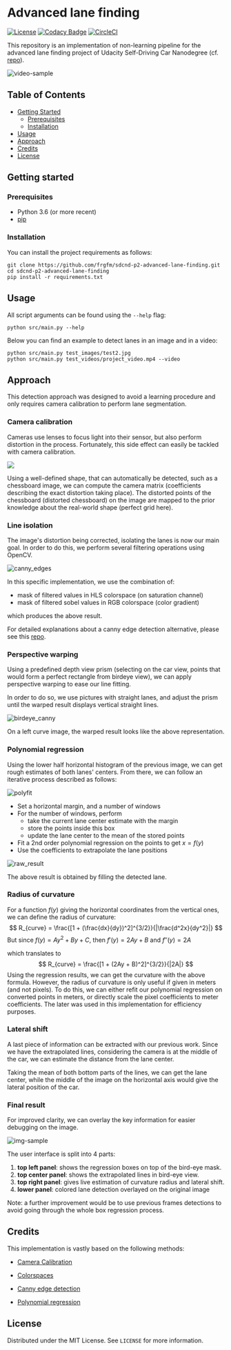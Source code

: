 # Advanced lane finding
[![License](https://img.shields.io/badge/License-MIT-brightgreen.svg)](LICENSE) [![Codacy Badge](https://api.codacy.com/project/badge/Grade/3bc1cc0064b247d3b24ee58d716d5f34)](https://www.codacy.com/manual/frgfm/sdcnd-p2-advanced-lane-finding?utm_source=github.com&amp;utm_medium=referral&amp;utm_content=frgfm/sdcnd-p2-advanced-lane-finding&amp;utm_campaign=Badge_Grade) [![CircleCI](https://circleci.com/gh/frgfm/sdcnd-p2-advanced-lane-finding.svg?style=shield)](https://circleci.com/gh/frgfm/sdcnd-p2-advanced-lane-finding)

This repository is an implementation of non-learning pipeline for the advanced lane finding project of Udacity Self-Driving Car Nanodegree (cf. [repo](<https://github.com/udacity/CarND-Advanced-Lane-Lines>)).

![video-sample](static/images/video-sample.gif)



## Table of Contents

- [Getting Started](#getting-started)
  - [Prerequisites](#prerequisites)
  - [Installation](#installation)
- [Usage](#usage)
- [Approach](#Approach)
- [Credits](#credits)
- [License](#license)



## Getting started

### Prerequisites

- Python 3.6 (or more recent)
- [pip](https://pip.pypa.io/en/stable/)

### Installation

You can install the project requirements as follows:

```shell
git clone https://github.com/frgfm/sdcnd-p2-advanced-lane-finding.git
cd sdcnd-p2-advanced-lane-finding
pip install -r requirements.txt
```



## Usage

All script arguments can be found using the `--help` flag:

```shell
python src/main.py --help
```

Below you can find an example to detect lanes in an image and in a video:

```shell
python src/main.py test_images/test2.jpg
python src/main.py test_videos/project_video.mp4 --video
```



## Approach

This detection approach was designed to avoid a learning procedure and only requires camera calibration to perform lane segmentation.



### Camera calibration

Cameras use lenses to focus light into their sensor, but also perform distortion in the process. Fortunately, this side effect can easily be tackled with camera calibration.

![](https://video.udacity-data.com/topher/2016/December/5840ae19_screen-shot-2016-12-01-at-3.10.19-pm/screen-shot-2016-12-01-at-3.10.19-pm.png)

Using a well-defined shape, that can automatically be detected, such as a chessboard image, we can compute the camera matrix (coefficients describing the exact distortion taking place). The distorted points of the chessboard (distorted chessboard) on the image are mapped to the prior knowledge about the real-world shape (perfect grid here).



### Line isolation

The image's distortion being corrected, isolating the lanes is now our main goal. In order to do this, we perform several filtering operations using OpenCV.

![canny_edges](static/images/bin_mask.png)

In this specific implementation, we use the combination of:

- mask of filtered values in HLS colorspace (on saturation channel)
- mask of filtered sobel values in RGB colorspace (color gradient)

which produces the above result.

For detailed explanations about a canny edge detection alternative, please see this [repo](https://github.com/frgfm/sdcnd-p1-lane-detection).

### Perspective warping

Using a predefined depth view prism (selecting on the car view, points that would form a perfect rectangle from birdeye view), we can apply perspective warping to ease our line fitting.

In order to do so, we use pictures with straight lanes, and adjust the prism until the warped result displays vertical straight lines.

![birdeye_canny](static/images/birdeye_mask.png)

On a left curve image, the warped result looks like the above representation.



### Polynomial regression

Using the lower half horizontal histogram of the previous image, we can get rough estimates of both lanes' centers. From there, we can follow an iterative process described as follows:



![polyfit](https://video.udacity-data.com/topher/2018/June/5b2343e8_screen-shot-2017-01-28-at-11.49.20-am/screen-shot-2017-01-28-at-11.49.20-am.png)

- Set a horizontal margin, and a number of windows
- For the number of windows, perform
  - take the current lane center estimate with the margin
  - store the points inside this box
  - update the lane center to the mean of the stored points
- Fit a 2nd order polynomial regression on the points to get $x = f(y)$
- Use the coefficients to extrapolate the lane positions

![raw_result](static/images/raw_result.png)

The above result is obtained by filling the detected lane.



### Radius of curvature

For a function $f(y)$ giving the horizontal coordinates from the vertical ones, we can define the radius of curvature:
$$
R_{curve} = \frac{[1 + (\frac{dx}{dy})^2]^{3/2}}{|\frac{d^2x}{dy^2}|}
$$
But since $f(y) = Ay^2 + By + C$, then $f'(y) = 2Ay + B$ and $f''(y) = 2A$

which translates to
$$
R_{curve} = \frac{[1 + (2Ay + B)^2]^{3/2}}{|2A|}
$$
Using the regression results, we can get the curvature with the above formula. However, the radius of curvature is only useful if given in meters (and not pixels). To do this, we can either refit our polynomial regression on converted points in meters, or directly scale the pixel coefficients to meter coefficients. The later was used in this implementation for efficiency purposes.



### Lateral shift

A last piece of information can be extracted with our previous work. Since we have the extrapolated lines, considering the camera is at the middle of the car, we can estimate the distance from the lane center. 

Taking the mean of both bottom parts of the lines, we can get the lane center, while the middle of the image on the horizontal axis would give the lateral position of the car.



### Final result

For improved clarity, we can overlay the key information for easier debugging on the image.

![img-sample](static/images/img-sample.jpg)

The user interface is split into 4 parts:

1. **top left panel**: shows the regression boxes on top of the bird-eye mask.
2. **top center panel**: shows the extrapolated lines in bird-eye view.
3. **top right panel**: gives live estimation of curvature radius and lateral shift.
4. **lower panel**: colored lane detection overlayed on the original image



Note: a further improvement would be to use previous frames detections to avoid going through the whole box regression process.



## Credits

This implementation is vastly based on the following methods:

- [Camera Calibration](https://opencv-python-tutroals.readthedocs.io/en/latest/py_tutorials/py_calib3d/py_calibration/py_calibration.html)

- [Colorspaces](https://en.wikipedia.org/wiki/HSL_and_HSV)
- [Canny edge detection](https://opencv-python-tutroals.readthedocs.io/en/latest/py_tutorials/py_imgproc/py_canny/py_canny.html)
- [Polynomial regression](https://en.wikipedia.org/wiki/Polynomial_regression)



## License

Distributed under the MIT License. See `LICENSE` for more information.